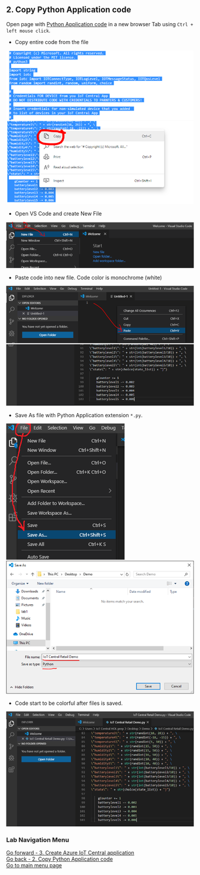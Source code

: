 ## 2. Copy Python Application code
Open page with [Python Application code](https://raw.githubusercontent.com/dmitriyteteruk/offsite-labs/master/lab1/Multiple-Sensors-Devices_App.py) in a new browser Tab using `Ctrl + left mouse click`.

 - Copy entire code from the file
 
![](lab1/lab1-1.PNG)
![](lab1/lab1-2.PNG)

 - Open VS Code and create New File

![](lab1/lab1-3.PNG)

 - Paste code into new file. Code color is monochrome (white)
 
![](lab1/lab1-4.PNG) 
![](lab1/lab1-5.PNG) 

 - Save As file with Python Application extension `*.py`. 

![](lab1/lab1-6.PNG)
![](lab1/lab1-7.1.PNG)

- Code start to be colorful after files is saved.

![](lab1/lab1-7.2.PNG)

### Lab Navigation Menu
[Go forward - 3. Create Azure IoT Central application](/iotcentral-lab1-3.md)<br>
[Go back - 2. Copy Python Application code](/iotcentral-lab1-1-2.md)<br>
[Go to main menu page](/iotcentral-lab1-0.md)
